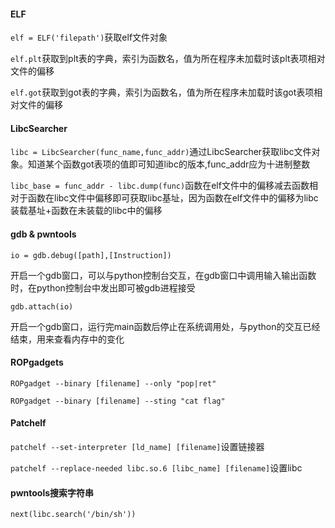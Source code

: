 #### ELF

`elf = ELF('filepath')`获取elf文件对象

`elf.plt`获取到plt表的字典，索引为函数名，值为所在程序未加载时该plt表项相对文件的偏移

`elf.got`获取到got表的字典，索引为函数名，值为所在程序未加载时该got表项相对文件的偏移

#### LibcSearcher

`libc = LibcSearcher(func_name,func_addr)`通过LibcSearcher获取libc文件对象。知道某个函数got表项的值即可知道libc的版本,func_addr应为十进制整数

`libc_base = func_addr - libc.dump(func)`函数在elf文件中的偏移减去函数相对于函数在libc文件中偏移即可获取libc基址，因为函数在elf文件中的偏移为libc装载基址+函数在未装载的libc中的偏移

#### gdb & pwntools

`io = gdb.debug([path],[Instruction])`

开启一个gdb窗口，可以与python控制台交互，在gdb窗口中调用输入输出函数时，在python控制台中发出即可被gdb进程接受

`gdb.attach(io)`

开启一个gdb窗口，运行完main函数后停止在系统调用处，与python的交互已经结束，用来查看内存中的变化

#### ROPgadgets

`ROPgadget --binary [filename] --only "pop|ret"`

`ROPgadget --binary [filename] --sting "cat flag"`

#### Patchelf

`patchelf --set-interpreter [ld_name] [filename]`设置链接器

`patchelf --replace-needed libc.so.6 [libc_name] [filename]`设置libc

#### pwntools搜索字符串

`next(libc.search('/bin/sh'))`
